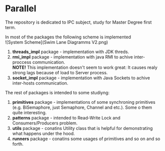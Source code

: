 # Parallel
The repository is dedicated to IPC subject, study for Master Degree first term.

In most of the packages the following scheme is implemented <br>
![System Scheme](Swim Lane Diagramms V2.png)

1. **threads_impl** package - implementation with JDK threds.
2. **rmi_impl** package - implementation with java RMI to achive inter-proccess communication. <br>
**NOTE!** This implementation doesn't seem to work great: It causes realy strong lags because of load to Server process.
3. **socket_impl** package - implementation with Java Sockets to achive inter-hosts communication. <br>

The rest of packages is intended to some studiyng:
1. **primitives** package - implementations of some synchroning primitives (e.g. BiSemaphore, just Semaphore, Channel and etc.). Some o them quite interesting.
2. **patterns** package - intended to Read-Write Lock and Consumers/Producers problem.
3. **utils** package - conatins Utility class that is helpful for demonstrating what happens under the hood.
4. **runners** package - conatins some usages of primitives and so on and so forth.
